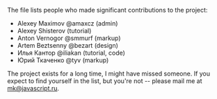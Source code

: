 
The file lists people who made significant contributions to the project:

<ul>
<li>Alexey Maximov @amaxcz (admin)</li>
<li>Alexey Shisterov (tutorial)</li>
<li>Anton Vernogor @smmurf (markup)</li>
<li>Artem Beztsenny @bezart (design)</li>
<li>Илья Кантор @iliakan (tutorial, code)</li>
<li>Юрий Ткаченко @tyv (markup)</li>
</ul>

The project exists for a long time, I might have missed someone. If you expect to find yourself in the list, but you're not -- please mail me at mk@javascript.ru.
